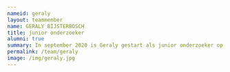 ```yaml
---
nameid: geraly
layout: teammember
name: GERALY BIJSTERBOSCH
title: junior onderzoeker
alumni: true
summary: In september 2020 is Geraly gestart als junior onderzoeker op het gebied van angst bij kinderen aan de Radboud Universiteit in samenwerking met het kenniscentrum. 
permalink: /team/geraly
image: /img/geraly.jpg
---
```



